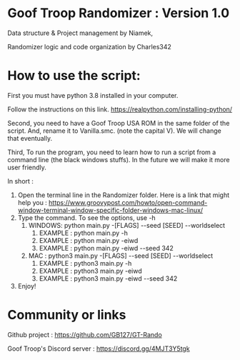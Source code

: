 # Goof Troop Randomizer : Version 1.0
Data structure & Project management by Niamek, 

Randomizer logic and code organization by Charles342


# How to use the script:
First you must have python 3.8 installed in your computer.

Follow the instructions on this link.
https://realpython.com/installing-python/


Second, you need to have a Goof Troop USA ROM in the same folder of the script. And, rename it to Vanilla.smc. (note the capital V). We will change that eventually.


Third, To run the program, you need to learn how to run a script from a command line (the black windows stuffs). In the future we will make it more user friendly.

In short :
1. Open the terminal line in the Randomizer folder. Here is a link that might help you : https://www.groovypost.com/howto/open-command-window-terminal-window-specific-folder-windows-mac-linux/
2. Type the command. To see the options, use -h
    1. WINDOWS: python main.py -[FLAGS] --seed [SEED] --worldselect
        1. EXAMPLE : python main.py -h
        2. EXAMPLE : python main.py -eiwd
        3. EXAMPLE : python main.py -eiwd --seed 342
    2. MAC : python3 main.py  -[FLAGS] --seed [SEED] --worldselect
        1. EXAMPLE : python3 main.py -h
        2. EXAMPLE : python3 main.py -eiwd
        3. EXAMPLE : python3 main.py -eiwd --seed 342
3. Enjoy!

# Community or links
Github project : https://github.com/GB127/GT-Rando

Goof Troop's Discord server : https://discord.gg/4MJT3Y5tgk